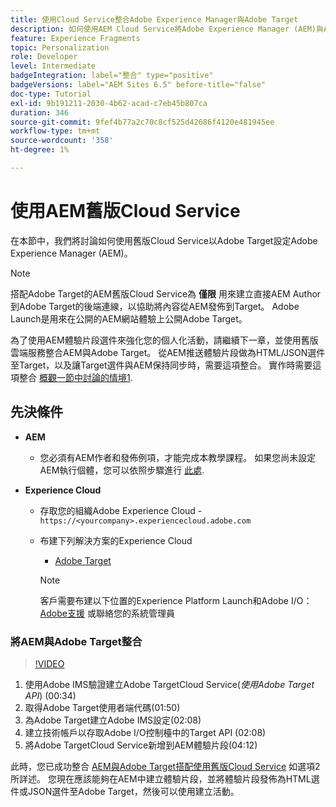 ```yaml
---
title: 使用Cloud Service整合Adobe Experience Manager與Adobe Target
description: 如何使用AEM Cloud Service將Adobe Experience Manager (AEM)與Adobe Target整合的逐步解說
feature: Experience Fragments
topic: Personalization
role: Developer
level: Intermediate
badgeIntegration: label="整合" type="positive"
badgeVersions: label="AEM Sites 6.5" before-title="false"
doc-type: Tutorial
exl-id: 9b191211-2030-4b62-acad-c7eb45b807ca
duration: 346
source-git-commit: 9fef4b77a2c70c8cf525d42686f4120e481945ee
workflow-type: tm+mt
source-wordcount: '358'
ht-degree: 1%

---
```


# 使用AEM舊版Cloud Service

在本節中，我們將討論如何使用舊版Cloud Service以Adobe Target設定Adobe Experience Manager (AEM)。

>[!NOTE]
>
> 搭配Adobe Target的AEM舊版Cloud Service為 **僅限** 用來建立直接AEM Author到Adobe Target的後端連線，以協助將內容從AEM發佈到Target。 Adobe Launch是用來在公開的AEM網站體驗上公開Adobe Target。

為了使用AEM體驗片段選件來強化您的個人化活動，請繼續下一章，並使用舊版雲端服務整合AEM與Adobe Target。 從AEM推送體驗片段做為HTML/JSON選件至Target，以及讓Target選件與AEM保持同步時，需要這項整合。 實作時需要這項整合 [概觀一節中討論的情境1](./overview.md#personalization-using-aem-experience-fragment).

## 先決條件

* **AEM**

   * 您必須有AEM作者和發佈例項，才能完成本教學課程。 如果您尚未設定AEM執行個體，您可以依照步驟進行 [此處](./implementation.md#set-up-aem).

* **Experience Cloud**
   * 存取您的組織Adobe Experience Cloud - `https://<yourcompany>.experiencecloud.adobe.com`
   * 布建下列解決方案的Experience Cloud
      * [Adobe Target](https://experiencecloud.adobe.com)

     >[!NOTE]
     >
     > 客戶需要布建以下位置的Experience Platform Launch和Adobe I/O： [Adobe支援](https://helpx.adobe.com/tw/contact/enterprise-support.ec.html) 或聯絡您的系統管理員

### 將AEM與Adobe Target整合

>[!VIDEO](https://video.tv.adobe.com/v/28428?quality=12&learn=on)

1. 使用Adobe IMS驗證建立Adobe TargetCloud Service(*使用Adobe Target API*) (00:34)
2. 取得Adobe Target使用者端代碼(01:50)
3. 為Adobe Target建立Adobe IMS設定(02:08)
4. 建立技術帳戶以存取Adobe I/O控制檯中的Target API (02:08)
5. 將Adobe TargetCloud Service新增到AEM體驗片段(04:12)

此時，您已成功整合 [AEM與Adobe Target搭配使用舊版Cloud Service](./using-aem-cloud-services.md#integrating-aem-target-options) 如選項2所詳述。 您現在應該能夠在AEM中建立體驗片段，並將體驗片段發佈為HTML選件或JSON選件至Adobe Target，然後可以使用建立活動。
